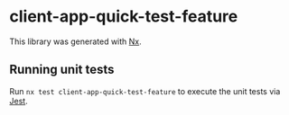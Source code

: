 # client-app-quick-test-feature

This library was generated with [Nx](https://nx.dev).

## Running unit tests

Run `nx test client-app-quick-test-feature` to execute the unit tests via [Jest](https://jestjs.io).
